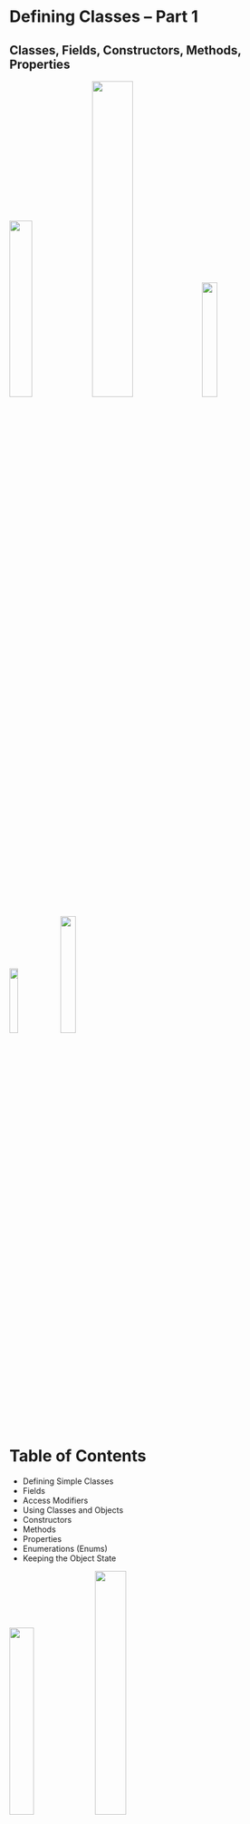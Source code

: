 <!-- section start -->
<!-- attr: { id:'', class:'slide-title', showInPresentation:'True', hasScriptWrapper:'True', style:'' } -->
# Defining Classes – Part 1
## Classes, Fields, Constructors, Methods, Properties
<img class="slide-image" src="\imgs\pic00.png" style="top:-0.12%; left:82.46%; width:28.21%; z-index:-1" />
<img class="slide-image" src="\imgs\pic01.png" style="top:53.77%; left:64.56%; width:37.78%; z-index:-1" />
<img class="slide-image" src="\imgs\pic02.png" style="top:3.83%; left:18.10%; width:22.74%; z-index:-1" />
<img class="slide-image" src="\imgs\pic03.png" style="top:47.93%; left:92.63%; width:17.08%; z-index:-1" />
<img class="slide-image" src="\imgs\pic04.png" style="top:1.97%; left:50.44%; width:22.96%; z-index:-1" />
<div class="signature">
	<p class="signature-course"></p>
	<p class="signature-initiative"></p>
	<a href="" class="signature-link"></a>
</div>




<!-- section start -->
<!-- attr: { id:'', class:'', showInPresentation:'True', hasScriptWrapper:'True', style:'' } -->
# Table of Contents
- Defining Simple Classes
- Fields
- Access Modifiers
- Using Classes and Objects
- Constructors
- Methods
- Properties
- Enumerations (Enums)
- Keeping the Object State
<img class="slide-image" src="\imgs\pic05.png" style="top:52%; left:70.17%; width:29.09%; z-index:-1" />
<img class="slide-image" src="\imgs\pic06.png" style="top:14.10%; left:68.30%; width:33.23%; z-index:-1" />




<!-- section start -->
<!-- attr: { id:'', class:'slide-section', showInPresentation:'True', hasScriptWrapper:'True', style:'' } -->
# Defining Simple Classes
<img class="slide-image" src="\imgs\pic07.png" style="top:42%; left:35%; width:30%; z-index:-1" />


<!-- attr: { id:'', class:'', showInPresentation:'True', hasScriptWrapper:'False', style:'' } -->
# Classes in OOP
- **Classes** model real-world objects and define
  - **Attributes** (state, properties, fields)
  - **Behavior** (methods, operations)
- Classes describe the structure of objects
  - Objects describe particular instance of a class
- Properties hold information about the modeled object relevant to the problem
- Operations implement object behavior


<!-- attr: { id:'', class:'', showInPresentation:'True', hasScriptWrapper:'False', style:'' } -->
# Classes in C#
- Classes in C# can have **members**:
  - Fields, constants, methods, properties, indexers, events, operators, constructors, destructors, …
  - Inner types (inner classes, structures, interfaces, delegates, ...)
- Members can have access modifiers (scope)
  - **public**, **private**, **protected**, **internal**
- Members can be
  - **static** (common) or **specific** for a given object


<!-- attr: { id:'', class:'', showInPresentation:'True', hasScriptWrapper:'True', style:'' } -->
# Simple Class Definition

```cs
public class Cat : Animal {
   private string name;
   private string owner;

   public Cat(string name, string owner)
   {
      this.name = name;
      this.owner = owner;
   }

   public string Name
   {
      get { return this.name; }
      set { this.name = value; }
   }
```

<div class="fragment balloon" style="top:25%; left:58.31%; width:17.50%">Fields</div>
<div class="fragment balloon" style="top:41%; left:50.82%; width:25.00%">Constructor</div>
<div class="fragment balloon" style="top:58.01%; left:56.66%; width:19.16%">Property</div>
<div class="fragment balloon" style="top:10.36%; left:20.28%; width:51.13%">Begin of class definition</div>
<div class="fragment balloon" style="top:15%; left:44%; width:40.55%">Inherited (base) class</div>


<!-- attr: { id:'', class:'', showInPresentation:'True', hasScriptWrapper:'True', style:'' } -->
<!-- # Simple Class Definition -->

```cs
   public string Owner
   {
      get { return this.owner; }
      set { this.owner = value; }
   }

   public void SayMiau()
   {
      Console.WriteLine("Miauuuuuuu!");
   }
}
```

<div class="fragment balloon" style="top:41%; left:41%; width:19.28%">Method</div>
<div class="fragment balloon" style="top:61.27%; left:12.34%; width:24.15%">End of class definition</div>
<img class="slide-image" src="\imgs\pic08.png" style="top:56.42%; left:66.43%; width:37.24%; z-index:0" />


<!-- attr: { id:'', class:'', showInPresentation:'True', hasScriptWrapper:'True', style:'' } -->
# Class Definition and Members
- **Class definition** consists of:
  - Class declaration
  - Inherited class or implemented interfaces
  - Fields (static or not)
  - Constructors (static or not)
  - Properties (static or not)
  - Methods (static or not)
  - Events, inner types, etc.
<img class="slide-image" src="\imgs\pic09.png" style="top:43.20%; left:71.04%; width:33.30%; z-index:-1" />




<!-- section start -->
<!-- attr: { id:'', class:'slide-section', showInPresentation:'True', hasScriptWrapper:'True', style:'' } -->
# Fields
## Defining and Using Data Fields
<img class="slide-image" src="\imgs\pic10.png" style="top:52%; left:18%; width:65%; z-index:-1" />


<!-- attr: { id:'', class:'', showInPresentation:'True', hasScriptWrapper:'True', style:'' } -->
# Fields
- Fields are **data members**defined inside a class
  - Fields hold the internal object state
  - Can be **static** or per instance
  - Can be **private** / **public** / **protected** / …

```cs
class Dog
{
   private string name;
   private string breed;
   private int age;
   protected Color color;
}
```

<div class="fragment balloon" style="top:51.73%; left:60.83%; width:26.45%">Field declarations</div>


<!-- attr: { id:'', class:'', showInPresentation:'True', hasScriptWrapper:'False', style:'' } -->
# Constant Fields
- **Constant fields**are of two types:
  - Compile-time constants – **const**
    - Replaced by their value during the compilation
    - Can contain only values, known at compile time
  - Runtime constants – **readonly**
    - Assigned once only at object creation
    - Can contain values, calculated run time

```cs
class Math
{
   public const float PI = 3.14159;
   public readonly Color =
      Color.FromRGBA(25, 33, 74, 128);
}
```



<!-- attr: { id:'', class:'', showInPresentation:'True', hasScriptWrapper:'False', style:'' } -->
# Constant Fields – _Example_

```cs
public class Constants
{
  public const double PI = 3.1415926535897932385;
  public readonly double Size;
  public Constants(int size)
  {
    this.Size = size; // Cannot be further modified!
  }
  static void Main()
  {
    Console.WriteLine(Constants.PI);
    Constants c = new Constants(5);
    Console.WriteLine(c.Size);
    c.Size = 10; // Compilation error: readonly field
    Console.WriteLine(Constants.Size); // compile error
  }
}
```





<!-- section start -->
<!-- attr: { id:'', class:'slide-section', showInPresentation:'True', hasScriptWrapper:'True', style:'' } -->
# Access Modifiers
## Public, Private, Protected, Internal
<img class="slide-image" src="\imgs\pic11.png" style="top:40%; left:76.72%; width:28.32%; z-index:-1" />
<img class="slide-image" src="\imgs\pic12.png" style="top:52%; left:10.29%; width:35%; z-index:-1" />


<!-- attr: { id:'', class:'', showInPresentation:'True', hasScriptWrapper:'False', style:'' } -->
# Access Modifiers
- Class members can have access modifiers
  - Restrict the access to them from outer sources
  - Supports the OOP principle "**encapsulation**"
- Class members can be:
  - **public** – accessible from any class
  - **protected** – accessible from the class itself and all its descendent classes
  - **private** – accessible from the class itself only
  - **internal** (default) – accessible from the current assembly, i.e. the current VS project


<!-- attr: { id:'', class:'', showInPresentation:'True', hasScriptWrapper:'True', style:'' } -->
# Access Modifiers Explained
<img class="slide-image" src="\imgs\pic13.png" style="top:14%; left:75.17%; width:27.33%; z-index:-1" />
<img class="slide-image" src="\imgs\pic14.png" style="top:14%; left:41%; width:26.45%; z-index:-1" />
<img class="slide-image" src="\imgs\pic15.png" style="top:37.94%; left:75%; width:29.09%; z-index:-1" />
<img class="slide-image" src="\imgs\pic16.png" style="top:38.35%; left:5.91%; width:27.33%; z-index:-1" />
<img class="slide-image" src="\imgs\pic17.png" style="top:13.99%; left:5.91%; width:27.33%; z-index:-1" />


<!-- attr: { id:'', class:'', showInPresentation:'True', hasScriptWrapper:'False', style:'' } -->
# The 'this' Keyword
- The keyword **this** inside a method points to the current instance of the class
- _Example_:

```cs
class Dog
{
   private string name;

   public void PrintName()
   {
      Console.WriteLine(this.name);
      // The same like Console.WriteLine(name);
   }
}
```





<!-- section start -->
<!-- attr: { id:'', class:'slide-section', showInPresentation:'True', hasScriptWrapper:'True', style:'' } -->
# Defining Simple Classes
## _Example_
<img class="slide-image" src="\imgs\pic18.png" style="top:52%; left:33%; width:35%; z-index:-1" />


<!-- attr: { id:'', class:'', showInPresentation:'True', hasScriptWrapper:'False', style:'' } -->
# Task: Define a Class "Dog"
- Our task is to define a simple class that represents information about a **dog**
  - The dog should have **name** and **breed**
    - Optional fields (could be **null**)
  - The class allows to **view** and **modify** the name and the breed at any time
  - The dog should be able to **bark**


<!-- attr: { id:'', class:'', showInPresentation:'True', hasScriptWrapper:'True', style:'' } -->
# Defining Class Dog – _Example_

```cs
public class Dog{
   private string name;
   private string breed;

   public Dog()
   {
   }

   public Dog(string name, string breed)
   {
      this.name = name;
      this.breed = breed;
   }

```
_(the example continues)_

<img class="slide-image" src="\imgs\pic19.png" style="top:15.48%; left:82.34%; width:18.95%; z-index:0" />


<!-- attr: { id:'', class:'', showInPresentation:'True', hasScriptWrapper:'True', style:'' } -->
<!-- # Defining Class Dog – _Example_ -->

```cs
   public string Name
   {
      get { return this.name; }
      set { this.name = value; }
   }

   public string Breed
   {
      get { return this.breed; }
      set { this.breed = value; }
   }

   public void SayBau()
   {
      Console.WriteLine("{0} said: Bauuuuuu!",
         this.name ?? "[unnamed dog]");
   }
}
```

<img class="slide-image" src="\imgs\pic20.png" style="top:14.99%; left:86.08%; width:15.80%; z-index:0" />




<!-- section start -->
<!-- attr: { id:'', class:'slide-section', showInPresentation:'True', hasScriptWrapper:'True', style:'' } -->
# Using Classes and Objects
<img class="slide-image" src="\imgs\pic21.png" style="top:42%; left:29.89%; width:49.41%; z-index:-1" />


<!-- attr: { id:'', class:'', showInPresentation:'True', hasScriptWrapper:'True', style:'' } -->
# How to Use Classes <br />(Non-Static)?
- Create an **instance**
  - Initialize its properties / fields
- Manipulate the instance
  - Read / modify its properties
  - Invoke methods
  - Handle events
- Release the occupied resources
  - Performed automatically in most cases
<img class="slide-image" src="\imgs\pic22.png" style="top:40.55%; left:79.53%; width:25.70%; z-index:-1" />
<img class="slide-image" src="\imgs\pic23.png" style="top:14.99%; left:77.66%; width:26.45%; z-index:-1" />


<!-- attr: { id:'', class:'', showInPresentation:'True', hasScriptWrapper:'False', style:'' } -->
# Task: Dog Meeting
- Our task is as follows:
  - Create 3 dogs
    - The first should be named “Sharo”, the second – “Rex” and the last – left without name
  - Put all dogs in an array
  - Iterate through the array elements and ask each dog to bark
  - _Note_:
    - Use the **Dog** class from the previous example!


<!-- attr: { id:'', class:'', showInPresentation:'True', hasScriptWrapper:'False', style:'' } -->
# Dog Meeting – _Example_

```cs
static void Main()
{
   Console.Write("Enter first dog's name: ");
   string dogName = Console.ReadLine();
   Console.Write("Enter first dog's breed: ");
   string dogBreed = Console.ReadLine();
   // Use the Dog constructor to assign name and breed
   Dog firstDog = new Dog(dogName, dogBreed);
   // Use Dog's parameterless constructor
   Dog secondDog = new Dog();
   // Use properties to assign name and breed
   Console.Write("Enter second dog's name: ");
   secondDog.Name = Console.ReadLine();
   Console.Write("Enter second dog's breed: ");
   secondDog.Breed = Console.ReadLine();
```
_(the example continues)_


<!-- attr: { id:'', class:'', showInPresentation:'True', hasScriptWrapper:'False', style:'' } -->
<!-- # Dog Meeting – _Example_ -->

```cs
  // Create a Dog with no name and breed
  Dog thirdDog = new Dog();

  // Save the dogs in an array
  Dog[] dogs = new Dog[] {
    firstDog, secondDog, thirdDog };

  // Ask each of the dogs to bark
  foreach(Dog dog in dogs)
  {
	  dog.SayBau();
  }
}
```



<!-- attr: { id:'', class:'slide-section demo', showInPresentation:'True', hasScriptWrapper:'True', style:'' } -->
# Dog Meeting
## [Demo]()
<img class="slide-image" src="\imgs\pic24.png" style="top:52%; left:32.25%; width:35%; z-index:-1" />




<!-- section start -->
<!-- attr: { id:'', class:'slide-section', showInPresentation:'True', hasScriptWrapper:'True', style:'' } -->
# Constructors
<img class="slide-image" src="\imgs\pic25.png" style="top:42%; left:28%; width:44.80%; z-index:-1" />


<!-- attr: { id:'', class:'', showInPresentation:'True', hasScriptWrapper:'False', style:'' } -->
# What is Constructor?
- **Constructors** are special methods
  - Invoked at the time of **creating anew instance**of an object
  - Used to initialize the fields of the instance
- Constructors has the same name as the class
  - Have no return type
  - Can have parameters
  - Can be **private**, **protected**, **internal**, **public**


<!-- attr: { id:'', class:'', showInPresentation:'True', hasScriptWrapper:'True', style:'' } -->
# Defining Constructors

```cs
public class Point
{
   private int xCoord;
   private int yCoord;

   // Simple parameterless constructor
   public Point()
   {
      this.xCoord = 0;
      this.yCoord = 0;
   }

   // More code …
}
```

- Class **Point** with parameterless constructor:
<img class="slide-image" src="\imgs\pic26.png" style="top:20.28%; left:85.14%; width:18.76%; z-index:0" />


<!-- attr: { id:'', class:'', showInPresentation:'True', hasScriptWrapper:'True', style:'' } -->
<!-- # Defining Constructors -->

```cs
public class Person
{
    private string name;
    private int age;
    // Parameterless constructor
    public Person()
    {
        this.name = null;
        this.age = 0;
    }
    // Constructor with parameters
    public Person(string name, int age)
    {
        this.name = name;
        this.age = age;
    }
    // More code …
}
```

<div class="fragment balloon" style="top:59.88%; left:55.54%; width:39.67%">As rule constructors should initialize all own class fields.</div>
<img class="slide-image" src="\imgs\pic27.png" style="top:14.70%; left:75.79%; width:24.09%; z-index:0" />


<!-- attr: { id:'', class:'', showInPresentation:'True', hasScriptWrapper:'False', style:'' } -->
# Constructors and Initialization
- Pay attention when using inline initialization!

```cs
public class AlarmClock
{
   private int hours = 9; // Inline initialization
   private int minutes = 0; // Inline initialization
   // Parameterless constructor (intentionally left empty)
   public AlarmClock()
   { }
   // Constructor with parameters
   public AlarmClock(int hours, int minutes)
   {
          this.hours = hours;      // Invoked after the inline
          this.minutes = minutes;  // initialization!
   }
   // More code …
}
```



<!-- attr: { id:'', class:'', showInPresentation:'True', hasScriptWrapper:'True', style:'' } -->
# Chaining Constructors Calls
- Reusing constructors (chaining)

```cs
public class Point
{
    private int xCoord;
    private int yCoord;

    public Point() : this(0, 0) // Reuse the constructor
    {
    }

    public Point(int xCoord, int yCoord)
    {
        this.xCoord = xCoord;
        this.yCoord = yCoord;
    }

    // More code …
}
```

<img class="slide-image" src="\imgs\pic28.png" style="top:50.25%; left:88.89%; width:14.99%; z-index:0" />


<!-- attr: { id:'', class:'slide-section demo', showInPresentation:'True', hasScriptWrapper:'True', style:'' } -->
# Constructors
## [Demo]()
<img class="slide-image" src="\imgs\pic29.png" style="top:52%; left:36.44%; width:30%; z-index:-1" />




<!-- section start -->
<!-- attr: { id:'', class:'slide-section', showInPresentation:'True', hasScriptWrapper:'True', style:'' } -->
# Methods
## Defining and Invoking Methods
<img class="slide-image" src="\imgs\pic30.png" style="top:52%; left:59.88%; width:31.74%; z-index:-1" />
<img class="slide-image" src="\imgs\pic31.png" style="top:52%; left:19.65%; width:29.09%; z-index:-1" />


<!-- attr: { id:'', class:'', showInPresentation:'True', hasScriptWrapper:'False', style:'' } -->
# Methods
- **Methods** are class members that execute some action (some code, some algorithm)
  - Could be **static** / per instance
  - Could be **public** / **private** / **protected** / …

```cs
public class Point
{
  private int xCoord;
  private int yCoord;
  public double CalcDistance(Point p)
  {
    return Math.Sqrt(
      (p.xCoord - this.xCoord) * (p.xCoord - this.xCoord) +
      (p.yCoord - this.yCoord) * (p.yCoord - this.yCoord));
  }
}
```



<!-- attr: { id:'', class:'', showInPresentation:'True', hasScriptWrapper:'False', style:'' } -->
# Using Methods
- Invoking instance methods is done through the object (class instance):

```cs
class TestMethods
{
  static void Main()
  {
    Point p1 = new Point(2, 3);
    Point p2 = new Point(3, 4);
    System.Console.WriteLine(p1.CalcDistance(p2));
	}
}
```



<!-- attr: { id:'', class:'slide-section demo', showInPresentation:'True', hasScriptWrapper:'True', style:'' } -->
# Methods
## [Demo]()

<!-- section start -->
<!-- attr: { id:'', class:'slide-section', showInPresentation:'True', hasScriptWrapper:'True', style:'' } -->
# Properties
## Defining and Using Properties
<img class="slide-image" src="\imgs\pic34.png" style="top:52%; left:28%; width:42.57%; z-index:-1" />


<!-- attr: { id:'', class:'', showInPresentation:'True', hasScriptWrapper:'False', style:'' } -->
# The Role of Properties
- **Properties** expose object's data to the world
  - Control how the data is manipulated
    - Ensure the internal object state is correct
    - E.g. price should always be kept positive
- **Properties** can be:
  - Read-only
  - Write-only ([examples](http://stackoverflow.com/q/2213879/1862812))
  - Read and write
- Simplify the writing of code


<!-- attr: { id:'', class:'', showInPresentation:'True', hasScriptWrapper:'False', style:'' } -->
# Defining Properties
- Properties work as a pair of methods
  - **Getter** and **setter**
- Properties should have:
  - Access modifier (**public**, **protected**, etc.)
  - Return type
  - Unique name
  - **Get** and / or **Set** part
  - Can contain code processing data in specific way, e.g. apply validation


<!-- attr: { id:'', class:'', showInPresentation:'True', hasScriptWrapper:'True', style:'' } -->
# Defining Properties – _Example_

```cs
public class Point
{
    private int xCoord;
    private int yCoord;

    public int XCoord  
    {
        get { return this.xCoord; }
            set { this.xCoord = value; }
    }

    public int YCoord
    {
        get { return this.yCoord; }
            set { this.yCoord = value; }
    }

    // More code ...
}
```

<img class="slide-image" src="\imgs\pic35.png" style="top:12.34%; left:74.68%; width:28.98%; z-index:0" />


<!-- attr: { id:'', class:'', showInPresentation:'True', hasScriptWrapper:'False', style:'' } -->
# Dynamic Properties
- Properties are not obligatory bound to a class field – can be calculated dynamically:

```cs
public class Rectangle
{
    private double width;
    private double height;

    // More code …

    public double Area
    {
 	      get
            {
                return width * height;
            }
    }
}
```



<!-- attr: { id:'', class:'', showInPresentation:'True', hasScriptWrapper:'False', style:'' } -->
# Automatic Properties
- Properties could be defined without an underlying field behind them
  - It is automatically created by the compiler

```cs
class UserProfile
{
    public int UserId { get; set; }
    public string FirstName { get; set; }
    public string LastName { get; set; }
}
…
UserProfile profile = new UserProfile() {
    FirstName = "Steve",
    LastName = "Balmer",
    UserId = 91112
};
```



<!-- attr: { id:'', class:'slide-section demo', showInPresentation:'True', hasScriptWrapper:'True', style:'' } -->
# Properties
## [Demo]()
<img class="slide-image" src="\imgs\pic36.png" style="top:52%; left:32%; width:36.87%; z-index:-1" />




<!-- section start -->
<!-- attr: { id:'', class:'slide-section', showInPresentation:'True', hasScriptWrapper:'True', style:'' } -->
# Enumerations
<img class="slide-image" src="\imgs\pic37.png" style="top:42%; left:10.36%; width:83.92%; z-index:-1" />


<!-- attr: { id:'', class:'', showInPresentation:'True', hasScriptWrapper:'False', style:'' } -->
# Enumerations in C#
- **Enumerations** are types that hold a value from a fixed set of named constants
  - Declared by **enum** keyword in C#

```cs
public enum DayOfWeek
{
  Mon, Tue, Wed, Thu, Fri, Sat, Sun
}
class Enum_Example_
{
  static void Main()
  {
    DayOfWeek day = DayOfWeek.Wed;
    Console.WriteLine(day); // Wed
  }
}
```



<!-- attr: { id:'', class:'', showInPresentation:'True', hasScriptWrapper:'False', style:'' } -->
# Enumerations – _Example_

```cs
public enum CoffeeSize
{
  Small = 100, Normal = 150, Double = 300
}
public class Coffee
{
  private CoffeeSize size;
  public Coffee(CoffeeSize size)
  {
    this.size = size;
  }
  public CoffeeSize Size
  {
    get { return this.size; }
  }
}
```

_(the example continues)_


<!-- attr: { id:'', class:'', showInPresentation:'True', hasScriptWrapper:'False', style:'' } -->
<!-- # Enumerations – _Example_ -->

```cs
public class CoffeeMachine
{
  static void Main()
  {
    Coffee normalCoffee = new Coffee(CoffeeSize.Normal);
    Coffee doubleCoffee = new Coffee(CoffeeSize.Double);

    Console.WriteLine("The {0} coffee is {1} ml.",
      normalCoffee.Size, (int)normalCoffee.Size);
    // The Normal coffee is 150 ml.

    Console.WriteLine("The {0} coffee is {1} ml.",
      doubleCoffee.Size, (int)doubleCoffee.Size);
    // The Double coffee is 300 ml.
	}
}
```



<!-- attr: { id:'', class:'slide-section demo', showInPresentation:'True', hasScriptWrapper:'True', style:'' } -->
# Enumerations
## Demo
<img class="slide-image" src="\imgs\pic38.png" style="top:52%; left:33%; width:35%; z-index:-1" />




<!-- section start -->
<!-- attr: { id:'', class:'slide-section', showInPresentation:'True', hasScriptWrapper:'True', style:'' } -->
# Keeping the Object State Correct
<img class="slide-image" src="\imgs\pic39.png" style="top:52%; left:55.79%; width:30%; z-index:-1" />
<img class="slide-image" src="\imgs\pic40.png" style="top:52%; left:21.28%; width:28.21%; z-index:-1" />
<img class="slide-image" src="\imgs\pic41.png" style="top:52%; left:13.10%; width:25.93%; z-index:-1" />


<!-- attr: { id:'', class:'', showInPresentation:'True', hasScriptWrapper:'False', style:'' } -->
# Keep the Object State Correct
- Constructors and properties can **keep the object's state correct**
  - This is known as **encapsulation** in OOP
  - Can force **validation** when creating / modifying the object's internal state
  - Constructors define which properties are mandatory and which are optional
  - Property setters should validate the new value before saving it in the object field
  - Invalid values should cause an exception


<!-- attr: { id:'', class:'', showInPresentation:'True', hasScriptWrapper:'True', style:'font-size: 40px;' } -->
# Keep the Object State – _Example_

```cs
public class Person
{
   private string name;
   public Person(string name)
   {
      this.Name = name;
   }
   public string Name
   {
      get { return this.name; }
      set
      {
         if (String.IsNullOrEmpty(value))
            throw new ArgumentException("Invalid name!");
         this.name = value;
      }
   }
}
```

<div class="fragment balloon" style="top:27%; left:62.59%; width:37.02%">We have only one constructor, so we cannot create person without specifying a name.</div>
<div class="fragment balloon" style="top:66.43%; left:58.18%; width:37.91%">Incorrect name cannot be assigned</div>


<!-- attr: { id:'', class:'slide-section demo', showInPresentation:'True', hasScriptWrapper:'True', style:'' } -->
# Keeping the Object State Correct
## Demo
<img class="slide-image" src="\imgs\pic42.png" style="top:52%; left:13.10%; width:28.21%; z-index:-1" />
<img class="slide-image" src="\imgs\pic43.png" style="top:52%; left:4.92%; width:25.93%; z-index:-1" />
<img class="slide-image" src="\imgs\pic44.png" style="top:62%; left:47.60%; width:50.36%; z-index:-1" />


<!-- attr: { id:'', class:'', showInPresentation:'True', hasScriptWrapper:'False', style:'font-size: 40px;' } -->
# Summary
- Classes define specific structure for objects
  - Objects are particular instances of a class
- Classes define fields, methods, constructors, properties and other members
  - Access modifiers limit the access to class members
- Constructors are invoked when creating new class instances and initialize the object's internal state
- Enumerations define a fixed set of constants
- Properties expose the class data in safe, controlled way


<!-- attr: { id:'', class:'slide-section', showInPresentation:'True', hasScriptWrapper:'False', style:'' } -->
# Defining Classes – Part 1
## Questions?



<!-- attr: { id:'', class:'', showInPresentation:'True', hasScriptWrapper:'True', style:'' } -->
# Free Trainings @ Telerik Academy
- C# Programming @ Telerik Academy
    - [csharpfundamentals.telerik.com](csharpfundamentals.telerik.com)
  - Telerik Software Academy
    - [academy.telerik.com](academy.telerik.com)
  - Telerik Academy @ Facebook
    - [facebook.com/TelerikAcademy](facebook.com/TelerikAcademy)
  - Telerik Software Academy Forums
    - [forums.academy.telerik.com](forums.academy.telerik.com)
<img class="slide-image" src="\imgs\pic45.png" style="top:60.37%; left:92.39%; width:13.45%; z-index:-1" />
<img class="slide-image" src="\imgs\pic46.png" style="top:30.85%; left:68.14%; width:36.30%; z-index:-1" />
<img class="slide-image" src="\imgs\pic47.png" style="top:46.32%; left:95.14%; width:10.85%; z-index:-1" />
<img class="slide-image" src="\imgs\pic48.png" style="top:13.00%; left:92.85%; width:13.01%; z-index:-1" />
